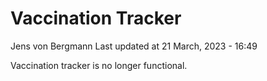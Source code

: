Vaccination Tracker
================
Jens von Bergmann
Last updated at 21 March, 2023 - 16:49

Vaccination tracker is no longer functional.
